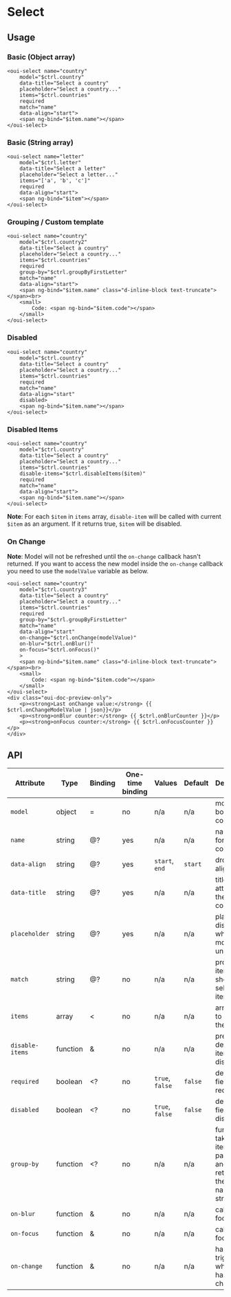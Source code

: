# Select

<component-status cx-design="complete" ux="complete"></component-status>

## Usage

### Basic (Object array)

```html:preview
<oui-select name="country"
    model="$ctrl.country"
    data-title="Select a country"
    placeholder="Select a country..."
    items="$ctrl.countries"
    required
    match="name"
    data-align="start">
    <span ng-bind="$item.name"></span>
</oui-select>
```

### Basic (String array)

```html:preview
<oui-select name="letter"
    model="$ctrl.letter"
    data-title="Select a letter"
    placeholder="Select a letter..."
    items="['a', 'b', 'c']"
    required
    data-align="start">
    <span ng-bind="$item"></span>
</oui-select>
```

### Grouping / Custom template

```html:preview
<oui-select name="country"
    model="$ctrl.country2"
    data-title="Select a country"
    placeholder="Select a country..."
    items="$ctrl.countries"
    required
    group-by="$ctrl.groupByFirstLetter"
    match="name"
    data-align="start">
    <span ng-bind="$item.name" class="d-inline-block text-truncate"></span><br>
    <small>
        Code: <span ng-bind="$item.code"></span>
    </small>
</oui-select>
```

### Disabled

```html:preview
<oui-select name="country"
    model="$ctrl.country"
    data-title="Select a country"
    placeholder="Select a country..."
    items="$ctrl.countries"
    required
    match="name"
    data-align="start"
    disabled>
    <span ng-bind="$item.name"></span>
</oui-select>
```

### Disabled Items

```html:preview
<oui-select name="country"
    model="$ctrl.country"
    data-title="Select a country"
    placeholder="Select a country..."
    items="$ctrl.countries"
    disable-items="$ctrl.disableItems($item)"
    required
    match="name"
    data-align="start">
    <span ng-bind="$item.name"></span>
</oui-select>
```

**Note**: For each `$item` in `items` array, `disable-item` will be called with current `$item` as an argument. If it returns true, `$item` will be disabled. 

### On Change

**Note**: Model will not be refreshed until the `on-change` callback hasn't returned. If you want to access the new model inside the `on-change` callback you need to use the `modelValue` variable as below.

```html:preview
<oui-select name="country"
    model="$ctrl.country3"
    data-title="Select a country"
    placeholder="Select a country..."
    items="$ctrl.countries"
    required
    group-by="$ctrl.groupByFirstLetter"
    match="name"
    data-align="start"
    on-change="$ctrl.onChange(modelValue)"
    on-blur="$ctrl.onBlur()"
    on-focus="$ctrl.onFocus()"
    >
    <span ng-bind="$item.name" class="d-inline-block text-truncate"></span><br>
    <small>
        Code: <span ng-bind="$item.code"></span>
    </small>
</oui-select>
<div class="oui-doc-preview-only">
    <p><strong>Last onChange value:</strong> {{ $ctrl.onChangeModelValue | json}}</p>
    <p><strong>onBlur counter:</strong> {{ $ctrl.onBlurCounter }}</p>
    <p><strong>onFocus counter:</strong> {{ $ctrl.onFocusCounter }}</p>
</div>

```

## API

| Attribute     | Type      | Binding   | One-time binding  | Values            | Default   | Description
| ----          | ----      | ----      | ----              | ----              | ----      | ----
| `model`       | object    | =         | no                | n/a               | n/a       | model bound to component
| `name`        | string    | @?        | yes               | n/a               | n/a       | name of the form component
| `data-align`  | string    | @?        | yes               | `start`, `end`    | `start`   | dropdown alignment
| `data-title`  | string    | @?        | yes               | n/a               | n/a       | title attribute of the component
| `placeholder` | string    | @?        | yes               | n/a               | n/a       | placeholder displayed when model is undefined
| `match`       | string    | @?        | no                | n/a               | n/a       | property of item to show as selected item
| `items`       | array     | <         | no                | n/a               | n/a       | array used to populate the list
| `disable-items`| function | &         | no                | n/a               | n/a       | predicate to determine items to disable
| `required`    | boolean   | <?        | no                | `true`, `false`   | `false`   | define if the field is required
| `disabled`    | boolean   | <?        | no                | `true`, `false`   | `false`   | define if the field is disabled
| `group-by`    | function  | <?        | no                | n/a               | n/a       | function taking an item as parameter and returning the group name as as string
| `on-blur`     | function  | &         | no                | n/a               | n/a       | called focus is lost
| `on-focus`    | function  | &         | no                | n/a               | n/a       | called on focus
| `on-change`   | function  | &         | no                | n/a               | n/a       | handler triggered when value has changed

